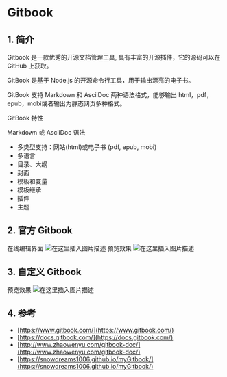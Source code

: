 # Gitbook

## 1. 简介
Gitbook 是一款优秀的开源文档管理工具, 具有丰富的开源插件，它的源码可以在 GitHub 上获取。

GitBook 是基于 Node.js 的开源命令行工具，用于输出漂亮的电子书。

GitBook 支持 Markdown 和 AsciiDoc 两种语法格式，能够输出 html，pdf，epub，mobi或者输出为静态网页多种格式。

GitBook 特性

Markdown 或 AsciiDoc 语法
- 多类型支持：网站(html)或电子书 (pdf, epub, mobi)
- 多语言
- 目录、大纲
- 封面
- 模板和变量
- 模板继承
- 插件
- 主题

##  2. 官方 Gitbook
在线编辑界面
![在这里插入图片描述](https://img-blog.csdnimg.cn/f2cbe108d6f74d1faa556c808517e2a4.png)
预览效果
![在这里插入图片描述](https://img-blog.csdnimg.cn/c85ebba2f4854af385dcbfb2a035ba41.png)

##  3. 自定义 Gitbook
预览效果
![在这里插入图片描述](https://img-blog.csdnimg.cn/8ab16d8c9873426aa68ec4f73fa7320f.png)

## 4. 参考
- [https://www.gitbook.com/](https://www.gitbook.com/)
- [https://docs.gitbook.com/](https://docs.gitbook.com/)
- [http://www.zhaowenyu.com/gitbook-doc/](http://www.zhaowenyu.com/gitbook-doc/)
- [https://snowdreams1006.github.io/myGitbook/](https://snowdreams1006.github.io/myGitbook/)
